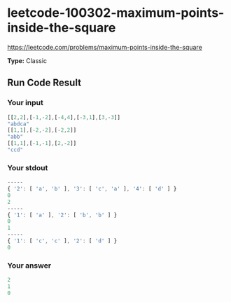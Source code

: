 # leetcode-100302-maximum-points-inside-the-square

https://leetcode.com/problems/maximum-points-inside-the-square

**Type:** Classic

## Run Code Result

### Your input

<!-- prettier-ignore -->
```js
[[2,2],[-1,-2],[-4,4],[-3,1],[3,-3]]
"abdca"
[[1,1],[-2,-2],[-2,2]]
"abb"
[[1,1],[-1,-1],[2,-2]]
"ccd"
```

### Your stdout

<!-- prettier-ignore -->
```js
-----
{ '2': [ 'a', 'b' ], '3': [ 'c', 'a' ], '4': [ 'd' ] }
0
2
-----
{ '1': [ 'a' ], '2': [ 'b', 'b' ] }
0
1
-----
{ '1': [ 'c', 'c' ], '2': [ 'd' ] }
0
```

### Your answer

<!-- prettier-ignore -->
```js
2
1
0
```
